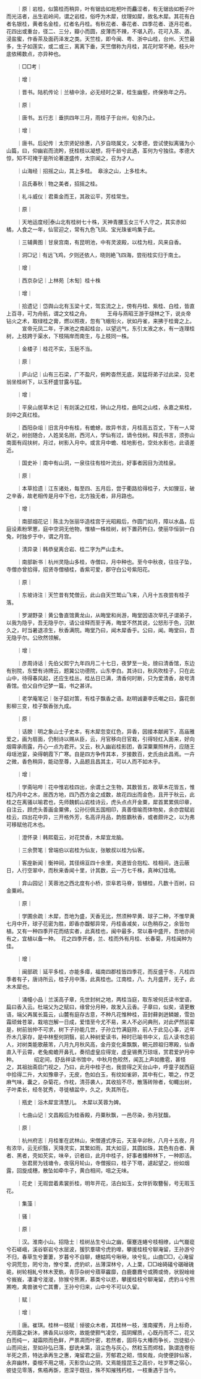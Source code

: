 <!-- { "loadSidebar": true } -->
　　｜原｜岩桂，似箘桂而稍异，叶有锯齿如枇杷叶而麤涩者，有无锯齿如栀子叶而光洁者，丛生岩岭间，谓之岩桂，俗呼为木犀，纹理如犀，故名木犀。其花有白者名银桂，黄者名金桂，红者名丹桂。有秋花者、春花者、四季花者、逐月花者。花四出或重台，径二、三分，瓣小而圆，皮薄而不辣，不堪入药，花可入茶、酒，浸盐蜜，作香茶及面药泽发之类。天竺桂，即今闽、粤、浙中山桂，台州、天竺最多，生子如莲实，或二或三，离离下垂，天竺僧称为月桂，其花时常不絶，枝头叶底依稀数点，亦异种也。

　　｜□□考｜

　　｜增｜

　　｜晋书。陆机传论｜兰植中涂，必无经时之翠，桂生幽壑，终保弥年之丹。

　　｜原｜

　　｜唐书。五行志｜垂拱四年三月，雨桂子于台州，旬余乃止。

　　｜增｜

　　｜唐书。后妃传｜太宗贤妃徐惠，八岁自晓属文，父孝德，尝试使拟离骚为小山篇，曰，仰幽岩而流盻，抚桂枝以凝想，将千龄兮此遇，荃何为兮独往。孝德大惊，知不可掩于是所论著遂盛传，太宗闻之，召为才人。

　　｜山海经｜招摇之山，其上多桂。　皋涂之山，上多桂木。

　　｜吕氏春秋｜物之美者，招摇之桂。

　　｜礼斗威仪｜君乘金而王，其政讼平，芳桂常生。

　　｜原｜

　　｜天地运度经|泰山北有桂树七十株，天神青腰玉女三千人守之，其实赤如橘，人食之一年，仙官迎之，常有九色飞凤、宝光珠雀呜集于此。

　　｜三辅黄图｜甘泉宫南，有昆明池，中有灵波殿，以桂为柱，风来自香。

　　｜洞□记｜有远飞鸡，夕则还依人，晓则絶飞四海，尝衔桂实归于南土。

　　｜增｜

　　｜西京杂记｜上林苑［木匋］桂十株

　　｜增｜

　　｜拾遗记｜岱舆山北有玉梁十丈，驾玄流之上，傍有丹桂、紫桂、白桂，皆直上百寻，可为舟航，谓之文桂之舟。
　　　王母与燕昭王游于燧林之下，说炎帝钻火之术，取绿桂之膏，燃以照夜，忽有飞蛾衔火，状如丹雀，来拂于桂膏之上。
　　　宣帝元凤二年，于淋池之南起桂台，以望远气，东引太液之水，有一连理桂树，上枝跨于渠水，下枝隔岸而南生，与上枝同一株。

　　｜金楼子｜桂花不实，玉巵不当。

　　｜原｜

　　｜庐山记｜山有三石梁，广不盈尺，俯盻杳然无底，吴猛将弟子过此梁，见老翁坐桂树下，以玉杯盛甘露与猛。

　　｜增｜

　　｜平泉山居草木记｜有剡溪之红桂，钟山之月桂，曲阿之山桂，永嘉之紫桂，剡中之真红桂。

　　｜酉阳杂俎｜旧言月中有桂，有蟾蜍，故异书言，月桂高五百丈，下有一人常斫之，树创随合，人姓吴名刚，西河人，学仙有过，谪令伐树。释氏书言，须弥山南面有阎扶树，月过，树影入月中。或言月中蟾、桂地影也，空处水影也，此语差近。

　　｜国史补｜南中有山洞，一泉往往有桂叶流出，好事者因目为流桂泉。

　　｜原｜

　　｜本草拾遗｜江东诸处，每至四、五月后，尝于衢路拾得桂子，大如狸豆，破之辛香，故老相传是月中下也，北方独无者，非月路也。

　　｜增｜

　　｜南部烟花记｜陈主为张丽华造桂宫于光昭殿后，作圆门如月，障以水晶，后庭设素粉罘罳，庭中空洞无他物，惟植一株桂树，树下置药杵臼，使丽华恒驯一白兔，时独步于中，谓之月宫。

　　｜清异录｜韩恭叟离合岩、桂二字为严山圭木。

　　｜南部新书｜杭州灵隐山多桂，寺僧曰，月中种也。至今中秋夜，往往子坠，寺僧亦曾拾得，招贤寺僧植桂，香紫可爱，郡守白公号紫阳花。

　　｜原｜

　　｜东坡诗注｜天竺昔有梵僧云，此山自天竺鹫山飞来，八月十五夜尝有桂子落。

　　｜罗湖野录｜黄公鲁直馆黄龙山，从晦堂和尚游，晦堂因语次举孔子谓弟子，以我为隐乎，吾无隐乎尔，请公诠释而至于再，晦堂不然其说，公怒形于色，沉默久之，时当暑退凉生，秋香满院。晦堂乃曰，闻木犀香乎。公曰，闻。晦堂曰，吾无隐乎尔。公欣然领解。

　　｜增｜

　　｜彦周诗话｜先伯父熙宁九年四月二十七日，夜梦至一处，牓曰清香馆，东边有别院，东壁有诗牌云，题冀公功德院，山东李白。其诗曰，秋风吹桂子，只在此山中，待得春风起，还应生桂丛，桂丛日已满，清香何时断，只为爱清香，故号清香馆。伯父自作记梦一篇，书之甚详。

　　｜老学庵笔记｜张子韶对策，有桂子飘香之语。赵明诚妻李氏嘲之曰，露花倒影柳三变，桂子飘香张九成。

　　｜原｜

　　｜话腴｜明之象山士子史本，有木犀忽变红色，异香，因接本献阙下，高庙雅爱之，画为扇面，仍制诗以赐从臣，云，月官移向日官栽，引得轻红入面来，好向烟霄承雨露，丹心一点为君开。又云，秋入幽岩桂影团，香深粟粟照林丹，应随王母瑶池宴，染得朝霞下广寒。自是四方争传其本，岁接数百，史氏由此昌焉。一卉之微，香色稍异，能动至尊，入品题且昌其主，可以人而不如木乎。

　　｜增｜

　　｜学斋呫哔｜花中惟岩桂四出，余谓土之生物，其数皆五，故草木花皆五，惟桂乃月中之木，居西方地，四乃西方金之成数，故花四出而金色，且开于秋云，此桂之在离骚以喻君也，先师魏鹤山岩桂诗云，虎头点点开金粟，犀首累累佩印章，自注云，顾虎头善画金粟佛，公孙衍佩五国相印，真善借喻而体物矣，余亦尝赋岩桂云，四出花中异，三开格外芳，名高评月品，韵胜霸秋香，或者颇许之，以为弗可移赋他花木也。

　　｜澄怀录｜韩熙载云，对花焚香，木犀宜龙脑。

　　｜三余赘笔｜曾端伯以岩桂为仙友，张敏叔以桂为仙客。

　　｜客座新闻｜衡祌祠，其径绵亘四十余里，夹道皆合抱松、桂相间，连云蔽日，人行空翠中，而秋来香闻十里，计其数，云一万七千株，真神幻佳境。

　　｜弇山园记｜芙蓉池之西北度有小桥，崇阜若马脊，皆植桂，凡数十百树，曰金粟岭。

　　｜原｜

　　｜学圃余疏｜木犀，吾地为盛，天香无比，然须种早黄、球子二种，不惟早黄七月中开，球子花密为胜，即香亦馥郁异常，丹桂香减矣，以色稍存之，余皆勿植。又有一种四季开花而结实者，此真桂也，闽中最多，常以春中盛开，吾地亦间有之，宜植以备一种。　花之四季开者，兰、桂而外有月桂、长春菊，月桂闽种为佳。

　　｜增｜

　　｜闽部疏｜延平多桂，亦能多瘴，福南四郡桂皆四季花，而反盛于冬，凡桂四季者有子，唐诗所云，桂子月中落，此真桂也。江南桂，八、九月盛开，无子，此木木犀也。

　　｜涌幢小品｜兰溪高子章，先世封树之地，两桂当庭，取东坡何氏读书堂语，扁曰香入云。杜端父为之赋曰，缘曾分月种，故发入云香。子章曰，似矣，请更散语，端父再属长篇云，山麓有庭存古意，不种凡花惟种桂，苔封藓剥迸鳞皴，雪劲霜顽耸苍翠，栽培岂解一日成，爱惜至今尤不易，来人不必问典刑，对此俨然前辈是，树前翁仲不可求，树下子孙能几世，子孙立竹满庭除，前人于此见心事，近年乔木几家存，是中林壑何阴翳，前人种树爱读书，种时已喻书中义，后人读书念前人，对树类能歌蔽芾，八月九月秋风高，金丹变化乘飘飘，朝元顾祖归寒殿，仙香直入干云霄，老兔痴蟾开鼻孔，奏彻虚皇应得宠，虚皇锡赉万琼瑶，赏君爱护月中种。
　　　绍定间，舒岳祥读书馆中，中秋月色皎然，闻瓦上声如撒雹，甚怪之，其祖拙斋启门视之，乃曰，此月中桂子也，我尝得之天台山中，呼童子就西庭中拾得二升，大如豫章子，无皮，色如白玉，有纹如雀卵，其中有仁，嚼之，作芝麻气味，囊之，杂菊花，作枕，清芬袭人，其收拾不尽，散落砖隙者，旬輙出树，子叶柔长，经冬犹秀，寻徙植盆中，久之，失其所在。

　　｜瓶史｜浴木犀宜清慧儿。　木犀以芙蓉为婢。

　　｜七曲山记｜文昌殿后为桂香殿，丹粟秋飘，一邑尽染，弥月犹馥。

　　｜原｜

　　｜杭州府志｜月桂峯在武林山，宋僧遵式序云，天圣辛卯秋，八月十五夜，月有浓华，云无织翳，天降灵实，其繁如雨，其大如豆，其圆如珠，其色有白者、黄者、黑者，壳如芡实，味辛，识者曰，此月中桂子，好事者播种林下，一种即活。
　　　张君房为钱塘令，夜宿月轮山，寺僧报曰，桂子下塔，遽起望之，纷如烟露，回旋成穗，散坠如牵牛子，黄白相间，咀之无味。

　　｜花史｜无瑕尝着素裳折桂，明年开花，洁白如玉，女伴折取簪髻，号无瑕玉花。

　　｜集藻｜

　　｜骚｜

　　｜原｜

　　｜汉。淮南小山。招隐士｜桂树丛生兮山之幽，偃蹇连蜷兮枝相缭，山气巃嵸兮石嵯峨，溪谷崭岩兮水层波，猨狖羣啸兮虎豹嘷，攀援桂枝兮聊淹留，王孙游兮不归，春草生兮萋萋，岁暮兮不自聊，蟪蛄鸣兮啾啾，坱兮轧，山曲□□，心淹留兮洞荒忽，罔兮沕，憭兮栗，虎豹岤，丛薄深林兮，人上栗，□□崯碕礒兮碅磳磈硊，树轮相糺兮林木茇骫，青莎杂树兮薠草靃靡，白鹿麏麚兮或腾或倚，状貎崯崯兮峩峩，凄凄兮漇漇，狝猴兮熊罴，慕类兮以悲，攀援桂枝兮聊淹留，虎豹斗兮熊罴咆，禽兽骇兮亡其曹，王孙兮归来，山中兮不可以久留。

　　｜赋｜

　　｜增｜

　　｜唐。崔琪。桂林一枝赋｜倬彼众木者，其桂林一枝，淮南擢秀，月上标奇，光雨露之新沐，拂香风以徐吹，故能使颢气凌空，孤阴耀质，心既丹而不二，花又白而纯一，凝霜陨而色鲜，严景凋而叶密，若然者，固将与大椿而争长，岂徒挺小山而间出，至如孙弘已落，郄诜未第，沮尘色与灰心，然粒玉而烬桂，孰谓连卷衔半死之质，特达承再生之惠，淹留君之庭，芳郁君之砌，惜矣哉，向使便辞仙客，永弃幽林，委根不用之境，灭影空山之阴，又焉能擅昆玉之高价，吐岁寒之宿心，彼徒见零落，焦梧再斲，恩深于既往，殊不知摧残朽桂，一枝重遇于当今。

